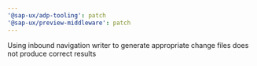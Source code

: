```yaml
---
'@sap-ux/adp-tooling': patch
'@sap-ux/preview-middleware': patch
---
```


Using inbound navigation writer to generate appropriate change files does not produce correct results
